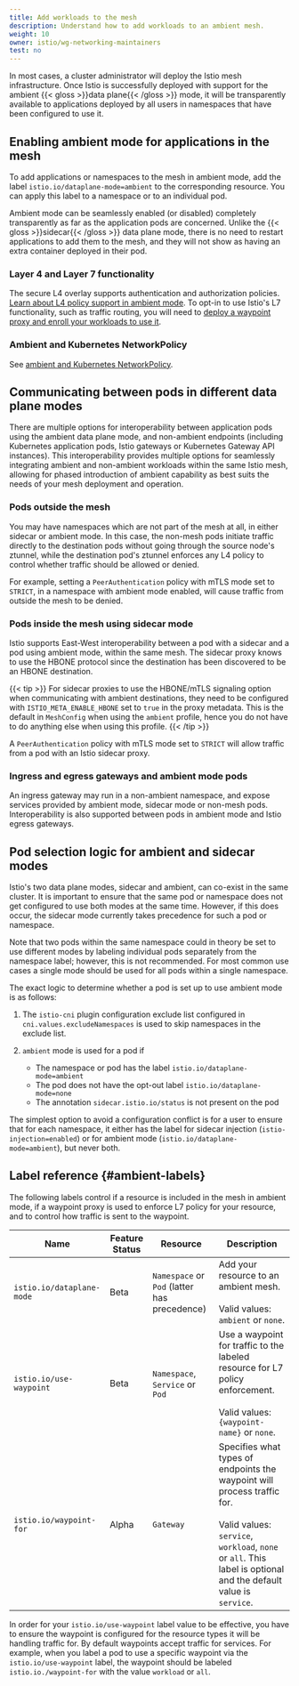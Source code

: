 ```yaml
---
title: Add workloads to the mesh
description: Understand how to add workloads to an ambient mesh.
weight: 10
owner: istio/wg-networking-maintainers
test: no
---
```


In most cases, a cluster administrator will deploy the Istio mesh infrastructure. Once Istio is successfully deployed with support for the ambient {{< gloss >}}data plane{{< /gloss >}} mode, it will be transparently available to applications deployed by all users in namespaces that have been configured to use it.

## Enabling ambient mode for applications in the mesh

To add applications or namespaces to the mesh in ambient mode, add the label `istio.io/dataplane-mode=ambient` to the corresponding resource. You can apply this label to a namespace or to an individual pod.

Ambient mode can be seamlessly enabled (or disabled) completely transparently as far as the application pods are concerned. Unlike the {{< gloss >}}sidecar{{< /gloss >}} data plane mode, there is no need to restart applications to add them to the mesh, and they will not show as having an extra container deployed in their pod.

### Layer 4 and Layer 7 functionality

The secure L4 overlay supports authentication and authorization policies. [Learn about L4 policy support in ambient mode](/pt-br/docs/ambient/usage/l4-policy/). To opt-in to use Istio's L7 functionality, such as traffic routing, you will need to [deploy a waypoint proxy and enroll your workloads to use it](/pt-br/docs/ambient/usage/waypoint/).

### Ambient and Kubernetes NetworkPolicy

See [ambient and Kubernetes NetworkPolicy](/pt-br/docs/ambient/usage/networkpolicy/).

## Communicating between pods in different data plane modes

There are multiple options for interoperability between application pods using the ambient data plane mode, and non-ambient endpoints (including Kubernetes application pods, Istio gateways or Kubernetes Gateway API instances). This interoperability provides multiple options for seamlessly integrating ambient and non-ambient workloads within the same Istio mesh, allowing for phased introduction of ambient capability as best suits the needs of your mesh deployment and operation.

### Pods outside the mesh

You may have namespaces which are not part of the mesh at all, in either sidecar or ambient mode. In this case, the non-mesh pods initiate traffic directly to the destination pods without going through the source node's ztunnel, while the destination pod's ztunnel enforces any L4 policy to control whether traffic should be allowed or denied.

For example, setting a `PeerAuthentication` policy with mTLS mode set to `STRICT`, in a namespace with ambient mode enabled, will cause traffic from outside the mesh to be denied.

### Pods inside the mesh using sidecar mode

Istio supports East-West interoperability between a pod with a sidecar and a pod using ambient mode, within the same mesh. The sidecar proxy knows to use the HBONE protocol since the destination has been discovered to be an HBONE destination.

{{< tip >}}
For sidecar proxies to use the HBONE/mTLS signaling option when communicating with ambient destinations, they need to be configured with `ISTIO_META_ENABLE_HBONE` set to `true` in the proxy metadata. This is the default in `MeshConfig` when using the `ambient` profile, hence you do not have to do anything else when using this profile.
{{< /tip >}}

A `PeerAuthentication` policy with mTLS mode set to `STRICT` will allow traffic from a pod with an Istio sidecar proxy.

### Ingress and egress gateways and ambient mode pods

An ingress gateway may run in a non-ambient namespace, and expose services provided by ambient mode, sidecar mode or non-mesh pods. Interoperability is also supported between pods in ambient mode and Istio egress gateways.

## Pod selection logic for ambient and sidecar modes

Istio's two data plane modes, sidecar and ambient, can co-exist in the same cluster. It is important to ensure that the same pod or namespace does not get configured to use both modes at the same time. However, if this does occur, the sidecar mode currently takes precedence for such a pod or namespace.

Note that two pods within the same namespace could in theory be set to use different modes by labeling individual pods separately from the namespace label; however, this is not recommended. For most common use cases a single mode should be used for all pods within a single namespace.

The exact logic to determine whether a pod is set up to use ambient mode is as follows:

1. The `istio-cni` plugin configuration exclude list configured in `cni.values.excludeNamespaces` is used to skip namespaces in the exclude list.
1. `ambient` mode is used for a pod if

    * The namespace or pod has the label `istio.io/dataplane-mode=ambient`
    * The pod does not have the opt-out label `istio.io/dataplane-mode=none`
    * The annotation `sidecar.istio.io/status` is not present on the pod

The simplest option to avoid a configuration conflict is for a user to ensure that for each namespace, it either has the label for sidecar injection (`istio-injection=enabled`) or for ambient mode (`istio.io/dataplane-mode=ambient`), but never both.

## Label reference {#ambient-labels}

The following labels control if a resource is included in the mesh in ambient mode, if a waypoint proxy is used to enforce L7 policy for your resource, and to control how traffic is sent to the waypoint.

|  Name  | Feature Status | Resource | Description |
| --- | --- | --- | --- |
| `istio.io/dataplane-mode` | Beta | `Namespace` or `Pod` (latter has precedence) |  Add your resource to an ambient mesh. <br><br> Valid values: `ambient` or `none`. |
| `istio.io/use-waypoint` | Beta | `Namespace`, `Service` or `Pod` | Use a waypoint for traffic to the labeled resource for L7 policy enforcement. <br><br> Valid values: `{waypoint-name}` or `none`. |
| `istio.io/waypoint-for` | Alpha | `Gateway` | Specifies what types of endpoints the waypoint will process traffic for. <br><br> Valid values: `service`, `workload`, `none` or `all`. This label is optional and the default value is `service`. |

In order for your `istio.io/use-waypoint` label value to be effective, you have to ensure the waypoint is configured for the resource types it will be handling traffic for. By default waypoints accept traffic for services. For example, when you label a pod to use a specific waypoint via the `istio.io/use-waypoint` label, the waypoint should be labeled `istio.io./waypoint-for` with the value `workload` or `all`.

